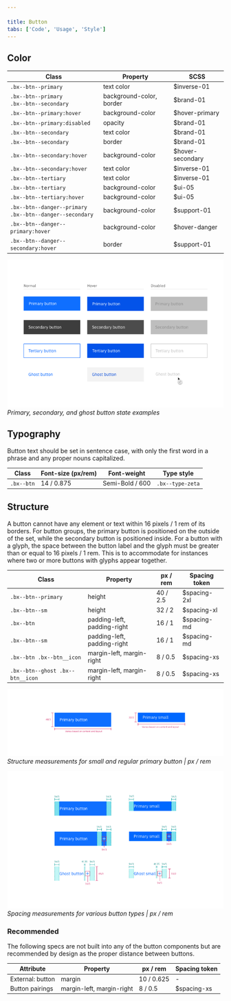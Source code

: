 ```yaml
---

title: Button
tabs: ['Code', 'Usage', 'Style']
---
```


## Color

| Class                                                          | Property                 | SCSS             |
| -------------------------------------------------------------- | ------------------------ | ---------------- |
| `.bx--btn--primary`                                            | text color               | $inverse-01      |
| `.bx--btn--primary` </br> `.bx--btn--secondary`                | background-color, border | $brand-01        |
| `.bx--btn--primary:hover`                                      | background-color         | $hover-primary   |
| `.bx--btn--primary:disabled`                                   | opacity                  | $brand-01        |
| `.bx--btn--secondary`                                          | text color               | $brand-01        |
| `.bx--btn--secondary`                                          | border                   | $brand-01        |
| `.bx--btn--secondary:hover`                                    | background-color         | $hover-secondary |
| `.bx--btn--secondary:hover`                                    | text color               | $inverse-01      |
| `.bx--btn--tertiary`                                           | text color               | $inverse-01      |
| `.bx--btn--tertiary`                                           | background-color         | $ui-05           |
| `.bx--btn--tertiary:hover`                                     | background-color         | $ui-05           |
| `.bx--btn--danger--primary`</br> `.bx--btn--danger--secondary` | background-color         | $support-01      |
| `.bx--btn--danger--primary:hover`                              | background-color         | $hover-danger    |
| `.bx--btn--danger--secondary:hover`                            | border                   | $support-01      |

![Example of a normal primary button](images/button-style-1.png)
_Primary, secondary, and ghost button state examples_

## Typography

Button text should be set in sentence case, with only the first word in a phrase and any proper nouns capitalized.

| Class      | Font-size (px/rem) | Font-weight     | Type style       |
| ---------- | ------------------ | --------------- | ---------------- |
| `.bx--btn` | 14 / 0.875         | Semi-Bold / 600 | `.bx--type-zeta` |

## Structure

A button cannot have any element or text within 16 pixels / 1 rem of its borders. For button groups, the primary button is positioned on the outside of the set, while the secondary button is positioned inside. For a button with a glyph, the space between the button label and the glyph must be greater than or equal to 16 pixels / 1 rem. This is to accommodate for instances where two or more buttons with glyphs appear together.

| Class                            | Property                    | px / rem | Spacing token |
| -------------------------------- | --------------------------- | -------- | ------------- |
| `.bx--btn--primary`              | height                      | 40 / 2.5 | $spacing-2xl  |
| `.bx--btn--sm`                   | height                      | 32 / 2   | $spacing-xl   |
| `.bx--btn`                       | padding-left, padding-right | 16 / 1   | $spacing-md   |
| `.bx--btn--sm`                   | padding-left, padding-right | 16 / 1   | $spacing-md   |
| `.bx--btn .bx--btn__icon`        | margin-left, margin-right   | 8 / 0.5  | $spacing-xs   |
| `.bx--btn--ghost .bx--btn__icon` | margin-left, margin-right   | 8 / 0.5  | $spacing-xs   |

![Structure for a primary button](images/button-style-7.png)
_Structure measurements for small and regular primary button | px / rem_

![Structure for a primary button](images/button-style-14.png)
_Spacing measurements for various button types | px / rem_

### Recommended

The following specs are not built into any of the button components but are recommended by design as the proper distance between buttons.

| Attribute        | Property                  | px / rem   | Spacing token |
| ---------------- | ------------------------- | ---------- | ------------- |
| External: button | margin                    | 10 / 0.625 | -             |
| Button pairings  | margin-left, margin-right | 8 / 0.5    | $spacing-xs   |
